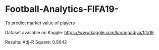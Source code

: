 # Football-Analytics-FIFA19-
To predict market value of players

Dataset available on Kaggle: https://www.kaggle.com/karangadiya/fifa19

Results: Adj-R Square: 0.9642
